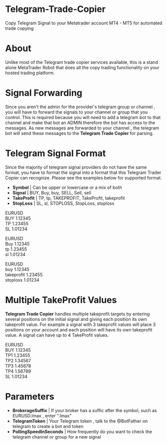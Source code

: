 # Telegram-Trade-Copier
Copy Telegram Signal to your Metatrader account MT4 - MT5 for automated trade copying 

# About
Unlike most of the Telegram trade copier services available, this is a stand alone MetaTrader Robot that does all the copy trading functionality on your hosted trading platform.

# Signal Forwarding
Since you aren't the admin for the provider's telegram group or channel , you will have to forward the signals to your channel or group that you control. This is required because you will need to add a telegram bot to that channel and make that bot an ADMIN therefore the bot has access to the messages. As new messages are forwarded to your channel , the telegram bot will send these messages to the **Telegram Trade Copier** for parsing. 

# Telegram Signal Format

Since the majority of telegram signal providers do not have the same format, you have to format the signal into a format that this Telegram Trader Copier can recognize. Please see the examples below for supported format. 

- **Symbol** | Can be upper or lowercase or a mix of both
- **Signal** | BUY, Buy, buy, SELL, Sell, sell
- **TakeProfit** | TP, tp, TAKEPROFIT, TakeProfit, takeprofit
- **StopLoss** | SL, sl, STOPLOSS, StopLoss, stoploss

EURUSD  
BUY 1.12345  
TP 1.23455  
SL 1.01234  

EURUSD  
Buy 1.12345  
tp 1.23455  
sl 1.01234  

EURUSD  
buy 1.12345  
takeprofit 1.23455  
stoploss 1.01234  

# Multiple TakeProfit Values
**Telegram Trade Copier** handles multiple takeprofit targets by entering several positions on the initial signal and giving each position its own takeprofit value. For example a signal with 3 takeprofit values will place 3 positions on your account and each position will have its own takeprofit value. A signal can have up to 4 TakeProfit values. 

EURUSD  
BUY 1.12345  
TP1 1.23455  
TP2 1.34567  
TP3 1.45678  
TP4 1.56789  
SL 1.01234  


# Parameters
- **BrokerageSuffix** | If your broker has a suffic after the symbol, such as EURUSD.lmax , enter ".lmax"
- **TelegramToken** | Your Telegram token , talk to the @BotFather on telegram to create a bot and token 
- **PollingSpeedInSeconds** | How frequently do you want to check the telegram channel or group for a new signal



